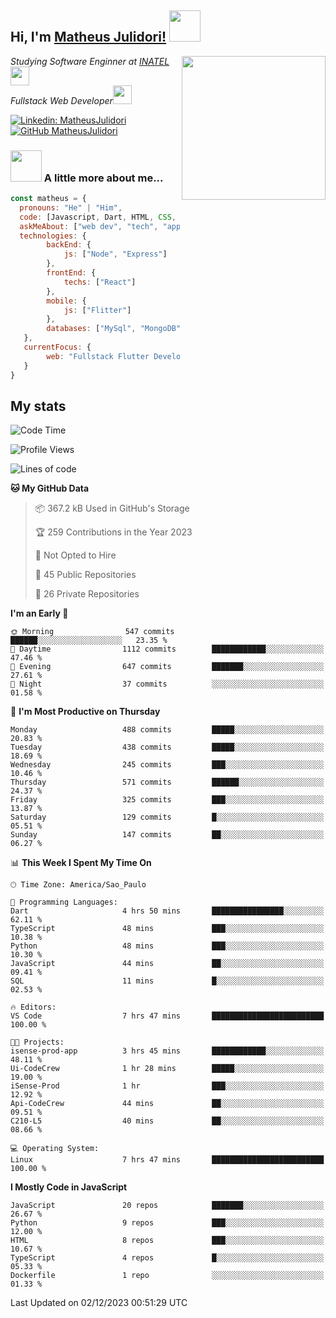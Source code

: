 <h2> Hi, I'm <a href="https://matheusjulidori.github.io" target="_blank">Matheus Julidori!</a> <img src="https://media.giphy.com/media/12oufCB0MyZ1Go/giphy.gif" width="50"></h2>
<img align='right' src="https://media.giphy.com/media/3oKIPnAiaMCws8nOsE/giphy.gif" width="230" height="auto">
<p><em>Studying Software Enginner at <a href="http://www.inatel.br" target="_blank">INATEL</a><img src="https://media.giphy.com/media/fYSnHlufseco8Fh93Z/giphy.gif" width="30"></br>
  Fullstack Web Developer<img src="https://media.giphy.com/media/WUlplcMpOCEmTGBtBW/giphy.gif" width="30">
</em></p>

[![Linkedin: MatheusJulidori](https://img.shields.io/badge/-MatheusJulidori-blue?style=flat-square&logo=Linkedin&logoColor=white&link=https://www.linkedin.com/in/MatheusJulidori/)](https://www.linkedin.com/in/MatheusJulidori/)
[![GitHub MatheusJulidori](https://img.shields.io/github/followers/matheusjulidori?label=follow&style=social)](https://github.com/MatheusJulidori)


### <img src="https://media.giphy.com/media/VgCDAzcKvsR6OM0uWg/giphy.gif" width="50"> A little more about me...  

```javascript
const matheus = {
  pronouns: "He" | "Him",
  code: [Javascript, Dart, HTML, CSS, Python, Java, C++],
  askMeAbout: ["web dev", "tech", "app dev", "games"],
  technologies: {
        backEnd: {
            js: ["Node", "Express"]
        },
        frontEnd: {
            techs: ["React"]
        },
        mobile: {
            js: ["Flitter"]
        },
        databases: ["MySql", "MongoDB","PostgreSQL","MariaDB"],
   },
   currentFocus: {
        web: "Fullstack Flutter Development"
   }
}
```
<h2>My stats</h2>

<!--START_SECTION:waka-->
![Code Time](http://img.shields.io/badge/Code%20Time-404%20hrs%2043%20mins-blue)

![Profile Views](http://img.shields.io/badge/Profile%20Views-7-blue)

![Lines of code](https://img.shields.io/badge/From%20Hello%20World%20I%27ve%20Written-7.1%20million%20lines%20of%20code-blue)

**🐱 My GitHub Data** 

> 📦 367.2 kB Used in GitHub's Storage 
 > 
> 🏆 259 Contributions in the Year 2023
 > 
> 🚫 Not Opted to Hire
 > 
> 📜 45 Public Repositories 
 > 
> 🔑 26 Private Repositories 
 > 
**I'm an Early 🐤** 

```text
🌞 Morning                547 commits         ██████░░░░░░░░░░░░░░░░░░░   23.35 % 
🌆 Daytime                1112 commits        ████████████░░░░░░░░░░░░░   47.46 % 
🌃 Evening                647 commits         ███████░░░░░░░░░░░░░░░░░░   27.61 % 
🌙 Night                  37 commits          ░░░░░░░░░░░░░░░░░░░░░░░░░   01.58 % 
```
📅 **I'm Most Productive on Thursday** 

```text
Monday                   488 commits         █████░░░░░░░░░░░░░░░░░░░░   20.83 % 
Tuesday                  438 commits         █████░░░░░░░░░░░░░░░░░░░░   18.69 % 
Wednesday                245 commits         ███░░░░░░░░░░░░░░░░░░░░░░   10.46 % 
Thursday                 571 commits         ██████░░░░░░░░░░░░░░░░░░░   24.37 % 
Friday                   325 commits         ███░░░░░░░░░░░░░░░░░░░░░░   13.87 % 
Saturday                 129 commits         █░░░░░░░░░░░░░░░░░░░░░░░░   05.51 % 
Sunday                   147 commits         ██░░░░░░░░░░░░░░░░░░░░░░░   06.27 % 
```


📊 **This Week I Spent My Time On** 

```text
🕑︎ Time Zone: America/Sao_Paulo

💬 Programming Languages: 
Dart                     4 hrs 50 mins       ████████████████░░░░░░░░░   62.11 % 
TypeScript               48 mins             ███░░░░░░░░░░░░░░░░░░░░░░   10.38 % 
Python                   48 mins             ███░░░░░░░░░░░░░░░░░░░░░░   10.30 % 
JavaScript               44 mins             ██░░░░░░░░░░░░░░░░░░░░░░░   09.41 % 
SQL                      11 mins             █░░░░░░░░░░░░░░░░░░░░░░░░   02.53 % 

🔥 Editors: 
VS Code                  7 hrs 47 mins       █████████████████████████   100.00 % 

🐱‍💻 Projects: 
isense-prod-app          3 hrs 45 mins       ████████████░░░░░░░░░░░░░   48.11 % 
Ui-CodeCrew              1 hr 28 mins        █████░░░░░░░░░░░░░░░░░░░░   19.00 % 
iSense-Prod              1 hr                ███░░░░░░░░░░░░░░░░░░░░░░   12.92 % 
Api-CodeCrew             44 mins             ██░░░░░░░░░░░░░░░░░░░░░░░   09.51 % 
C210-L5                  40 mins             ██░░░░░░░░░░░░░░░░░░░░░░░   08.66 % 

💻 Operating System: 
Linux                    7 hrs 47 mins       █████████████████████████   100.00 % 
```

**I Mostly Code in JavaScript** 

```text
JavaScript               20 repos            ███████░░░░░░░░░░░░░░░░░░   26.67 % 
Python                   9 repos             ███░░░░░░░░░░░░░░░░░░░░░░   12.00 % 
HTML                     8 repos             ███░░░░░░░░░░░░░░░░░░░░░░   10.67 % 
TypeScript               4 repos             █░░░░░░░░░░░░░░░░░░░░░░░░   05.33 % 
Dockerfile               1 repo              ░░░░░░░░░░░░░░░░░░░░░░░░░   01.33 % 
```




 Last Updated on 02/12/2023 00:51:29 UTC
<!--END_SECTION:waka-->
